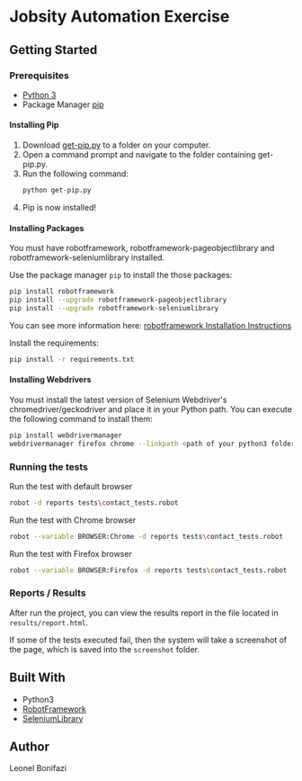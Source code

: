 # Jobsity Automation Exercise

## Getting Started


### Prerequisites
- [Python 3](https://www.python.org/downloads/)
- Package Manager [pip](https://pip.pypa.io/en/stable/)


#### Installing Pip
1. Download [get-pip.py](https://bootstrap.pypa.io/get-pip.py) to a folder on your computer.
2. Open a command prompt and navigate to the folder containing get-pip.py.
3. Run the following command:
    ```bash
    python get-pip.py
    ```
4. Pip is now installed!

#### Installing Packages
You must have robotframework, robotframework-pageobjectlibrary and robotframework-seleniumlibrary installed.

Use the package manager `pip` to install the those packages:
```bash
pip install robotframework
pip install --upgrade robotframework-pageobjectlibrary
pip install --upgrade robotframework-seleniumlibrary
```
You can see more information here: [robotframework Installation Instructions](https://github.com/robotframework/robotframework/blob/master/INSTALL.rst)

Install the requirements:
```bash
pip install -r requirements.txt
```
#### Installing Webdrivers

You must install the latest version of Selenium Webdriver's chromedriver/geckodriver and place it in your Python path. 
You can execute the following command to install them:
```bash
pip install webdrivermanager
webdrivermanager firefox chrome --linkpath <path of your python3 folder>
```

### Running the tests
Run the test with default browser
```bash
robot -d reports tests\contact_tests.robot
```

Run the test with Chrome browser
```bash
robot --variable BROWSER:Chrome -d reports tests\contact_tests.robot
```

Run the test with Firefox browser
```bash
robot --variable BROWSER:Firefox -d reports tests\contact_tests.robot
```

### Reports / Results
After run the project, you can view the results report in the file located in `results/report.html`.

If some of the tests executed fail, then the system will take a screenshot of the page, which is saved into the `screenshot` folder.

## Built With
- Python3
- [RobotFramework](https://robotframework.org/)
- [SeleniumLibrary](https://robotframework.org/SeleniumLibrary/SeleniumLibrary.html)

## Author
Leonel Bonifazi

